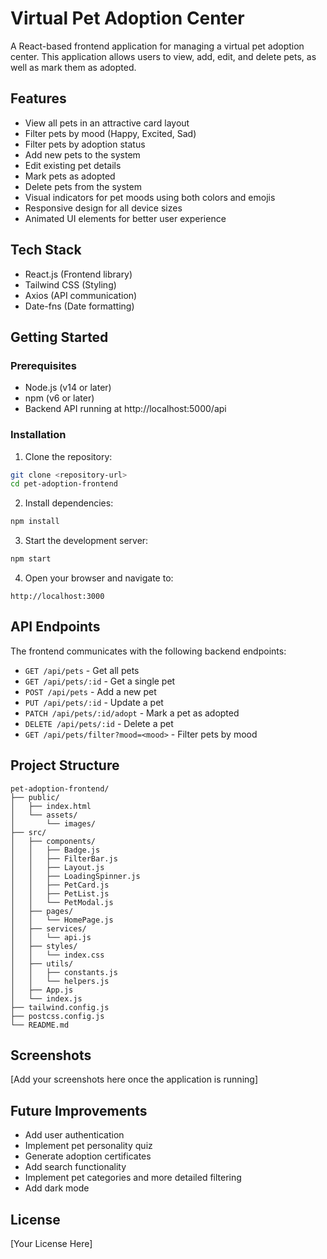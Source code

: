 # Virtual Pet Adoption Center

A React-based frontend application for managing a virtual pet adoption center. This application allows users to view, add, edit, and delete pets, as well as mark them as adopted.

## Features

- View all pets in an attractive card layout
- Filter pets by mood (Happy, Excited, Sad)
- Filter pets by adoption status
- Add new pets to the system
- Edit existing pet details
- Mark pets as adopted
- Delete pets from the system
- Visual indicators for pet moods using both colors and emojis
- Responsive design for all device sizes
- Animated UI elements for better user experience

## Tech Stack

- React.js (Frontend library)
- Tailwind CSS (Styling)
- Axios (API communication)
- Date-fns (Date formatting)

## Getting Started

### Prerequisites

- Node.js (v14 or later)
- npm (v6 or later)
- Backend API running at http://localhost:5000/api

### Installation

1. Clone the repository:
```bash
git clone <repository-url>
cd pet-adoption-frontend
```

2. Install dependencies:
```bash
npm install
```

3. Start the development server:
```bash
npm start
```

4. Open your browser and navigate to:
```
http://localhost:3000
```

## API Endpoints

The frontend communicates with the following backend endpoints:

- `GET /api/pets` - Get all pets
- `GET /api/pets/:id` - Get a single pet
- `POST /api/pets` - Add a new pet
- `PUT /api/pets/:id` - Update a pet
- `PATCH /api/pets/:id/adopt` - Mark a pet as adopted
- `DELETE /api/pets/:id` - Delete a pet
- `GET /api/pets/filter?mood=<mood>` - Filter pets by mood

## Project Structure

```
pet-adoption-frontend/
├── public/
│   ├── index.html
│   └── assets/
│       └── images/
├── src/
│   ├── components/
│   │   ├── Badge.js
│   │   ├── FilterBar.js
│   │   ├── Layout.js
│   │   ├── LoadingSpinner.js
│   │   ├── PetCard.js
│   │   ├── PetList.js
│   │   └── PetModal.js
│   ├── pages/
│   │   └── HomePage.js
│   ├── services/
│   │   └── api.js
│   ├── styles/
│   │   └── index.css
│   ├── utils/
│   │   ├── constants.js
│   │   └── helpers.js
│   ├── App.js
│   └── index.js
├── tailwind.config.js
├── postcss.config.js
└── README.md
```

## Screenshots

[Add your screenshots here once the application is running]

## Future Improvements

- Add user authentication
- Implement pet personality quiz
- Generate adoption certificates
- Add search functionality
- Implement pet categories and more detailed filtering
- Add dark mode

## License

[Your License Here]